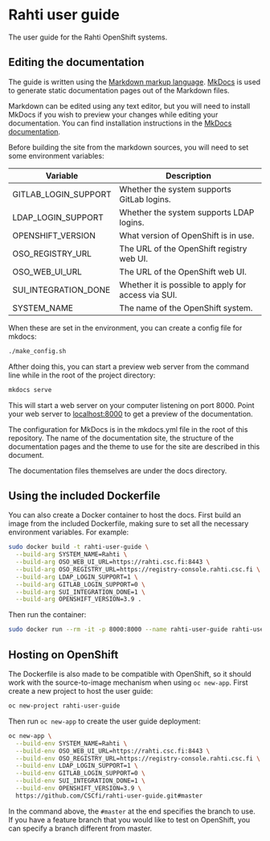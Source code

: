 # Rahti user guide

The user guide for the Rahti OpenShift systems.

## Editing the documentation

The guide is written using the [Markdown markup
language](https://en.wikipedia.org/wiki/Markdown).
[MkDocs](http://www.mkdocs.org/) is used to generate static documentation pages
out of the Markdown files.

Markdown can be edited using any text editor, but you will need to install
MkDocs if you wish to preview your changes while editing your documentation. You
can find installation instructions in the [MkDocs
documentation](http://www.mkdocs.org/#installation).

Before building the site from the markdown sources, you will need to set some
environment variables:

| Variable             | Description                                         |
|----------------------|-----------------------------------------------------|
| GITLAB_LOGIN_SUPPORT | Whether the system supports GitLab logins.          |
| LDAP_LOGIN_SUPPORT   | Whether the system supports LDAP logins.            |
| OPENSHIFT_VERSION    | What version of OpenShift is in use.                |
| OSO_REGISTRY_URL     | The URL of the OpenShift registry web UI.           |
| OSO_WEB_UI_URL       | The URL of the OpenShift web UI.                    |
| SUI_INTEGRATION_DONE | Whether it is possible to apply for access via SUI. |
| SYSTEM_NAME          | The name of the OpenShift system.                   |

When these are set in the environment, you can create a config file for mkdocs:

```bash
./make_config.sh
```

Afther doing this, you can start a preview web server from the command line
while in the root of the project directory:

```bash
mkdocs serve
```

This will start a web server on your computer listening on port 8000. Point your
web server to [localhost:8000](http://localhost:8000) to get a preview of the
documentation.

The configuration for MkDocs is in the mkdocs.yml file in the root of this
repository. The name of the documentation site, the structure of the
documentation pages and the theme to use for the site are described in this
document.

The documentation files themselves are under the docs directory.

## Using the included Dockerfile

You can also create a Docker container to host the docs. First build an image
from the included Dockerfile, making sure to set all the necessary environment
variables. For example:

```bash
sudo docker build -t rahti-user-guide \
  --build-arg SYSTEM_NAME=Rahti \
  --build-arg OSO_WEB_UI_URL=https://rahti.csc.fi:8443 \
  --build-arg OSO_REGISTRY_URL=https://registry-console.rahti.csc.fi \
  --build-arg LDAP_LOGIN_SUPPORT=1 \
  --build-arg GITLAB_LOGIN_SUPPORT=0 \
  --build-arg SUI_INTEGRATION_DONE=1 \
  --build-arg OPENSHIFT_VERSION=3.9 .
```

Then run the container:

```bash
sudo docker run --rm -it -p 8000:8000 --name rahti-user-guide rahti-user-guide
```

## Hosting on OpenShift

The Dockerfile is also made to be compatible with OpenShift, so it should work
with the source-to-image mechanism when using `oc new-app`. First create a new
project to host the user guide:

```bash
oc new-project rahti-user-guide
```

Then run `oc new-app` to create the user guide deployment:

```bash
oc new-app \
  --build-env SYSTEM_NAME=Rahti \
  --build-env OSO_WEB_UI_URL=https://rahti.csc.fi:8443 \
  --build-env OSO_REGISTRY_URL=https://registry-console.rahti.csc.fi \
  --build-env LDAP_LOGIN_SUPPORT=1 \
  --build-env GITLAB_LOGIN_SUPPORT=0 \
  --build-env SUI_INTEGRATION_DONE=1 \
  --build-env OPENSHIFT_VERSION=3.9 \
  https://github.com/CSCfi/rahti-user-guide.git#master
```

In the command above, the `#master` at the end specifies the branch to use. If
you have a feature branch that you would like to test on OpenShift, you can
specify a branch different from master.
